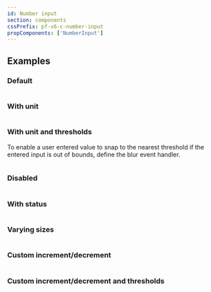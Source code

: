 ```yaml
---
id: Number input
section: components
cssPrefix: pf-v6-c-number-input
propComponents: ['NumberInput']
---
```


## Examples

### Default

```ts file="./NumberInputDefault.tsx"
```

### With unit

```ts file="./NumberInputUnit.tsx"
```

### With unit and thresholds

To enable a user entered value to snap to the nearest threshold if the entered input is out of bounds, define the blur event handler.

```ts file="./NumberInputUnitThreshold.tsx"
```

### Disabled

```ts file="./NumberInputDisabled.tsx"
```

### With status

```ts file="./NumberInputWithStatus.tsx"
```

### Varying sizes

```ts file="./NumberInputVaryingSizes.tsx"
```

### Custom increment/decrement

```ts file="./NumberInputCustomStep.tsx"
```

### Custom increment/decrement and thresholds

```ts file="./NumberInputCustomStepAndThreshold.tsx"
```

